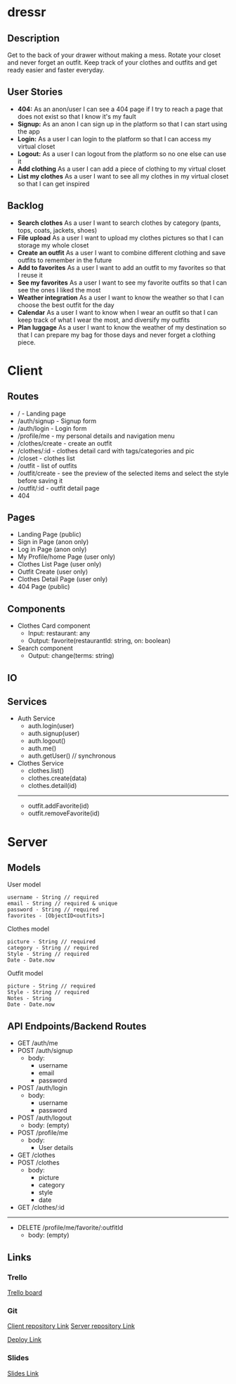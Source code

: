 # dressr

## Description

Get to the back of your drawer without making a mess. Rotate your closet and never forget an outfit. Keep track of your clothes and outfits and get ready easier and faster everyday.

## User Stories

-  **404:** As an anon/user I can see a 404 page if I try to reach a page that does not exist so that I know it's my fault
-  **Signup:** As an anon I can sign up in the platform so that I can start using the app
-  **Login:** As a user I can login to the platform so that I can access my virtual closet
-  **Logout:** As a user I can logout from the platform so no one else can use it
-  **Add clothing** As a user I can add a piece of clothing to my virtual closet
-  **List my clothes** As a user I want to see all my clothes in my virtual closet so that I can get inspired

## Backlog

-  **Search clothes** As a user I want to search clothes by category (pants, tops, coats, jackets, shoes)
-  **File upload** As a user I want to upload my clothes pictures so that I can storage my whole closet
-  **Create an outfit** As a user I want to combine different clothing and save outfits to remember in the future
-  **Add to favorites** As a user I want to add an outfit to my favorites so that I reuse it
-  **See my favorites** As a user I want to see my favorite outfits so that I can see the ones I liked the most
-  **Weather integration** As a user I want to know the weather so that I can choose the best outfit for the day
-  **Calendar** As a user I want to know when I wear an outfit so that I can keep track of what I wear the most, and diversify my outfits
-  **Plan luggage** As a user I want to know the weather of my destination so that I can prepare my bag for those days and never forget a clothing piece.
  
# Client

## Routes

- / - Landing page
- /auth/signup - Signup form
- /auth/login - Login form
- /profile/me - my personal details and navigation menu
- /clothes/create - create an outfit
- /clothes/:id -  clothes detail card with tags/categories and pic
- /closet - clothes list
- /outfit - list of outfits
- /outfit/create - see the preview of the selected items and select the style before saving it
- /outfit/:id - outfit detail page 
- 404

## Pages

- Landing Page (public)
- Sign in Page (anon only)
- Log in Page (anon only)
- My Profile/home Page (user only)
- Clothes List Page (user only)
- Outfit Create (user only)
- Clothes Detail Page (user only)
- 404 Page (public)

## Components

- Clothes Card component
  - Input: restaurant: any
  - Output: favorite(restaurantId: string, on: boolean)
- Search component
  - Output: change(terms: string)

## IO


## Services

- Auth Service
  - auth.login(user)
  - auth.signup(user)
  - auth.logout()
  - auth.me()
  - auth.getUser() // synchronous
- Clothes Service
  - clothes.list()
  - clothes.create(data)
  - clothes.detail(id)
  ___________________________
  - outfit.addFavorite(id)
  - outfit.removeFavorite(id)   

# Server

## Models

User model

```
username - String // required
email - String // required & unique
password - String // required
favorites - [ObjectID<outfits>]

```

Clothes model

```
picture - String // required
category - String // required
Style - String // required
Date - Date.now

```

Outfit model

```
picture - String // required
Style - String // required
Notes - String
Date - Date.now

```

## API Endpoints/Backend Routes

- GET /auth/me
- POST /auth/signup
  - body:
    - username
    - email
    - password
- POST /auth/login
  - body:
    - username
    - password
- POST /auth/logout
  - body: (empty)
- POST /profile/me
  - body:
    - User details
- GET /clothes
- POST /clothes
  - body:
    - picture
    - category
    - style
    - date
- GET /clothes/:id

____________________________________________________
- DELETE /profile/me/favorite/:outfitId
  - body: (empty)

  

## Links

### Trello

[Trello board](https://trello.com/b/Us78PYyT/dressrhttps://trello.com)

### Git
[Client repository Link](https://github.com/MJHRhacker/dressr-client)
[Server repository Link](http://github.com/MJHRhacker/dressr-server)

[Deploy Link](http://heroku.com)

### Slides

[Slides Link](http://slides.com)
